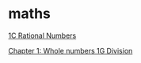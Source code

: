 # maths

[1C Rational Numbers](http://emac.hotmaths.com.au/link/16221/section)

[Chapter 1: Whole numbers 1G Division](http://emac.hotmaths.com.au/link/15869/section)
